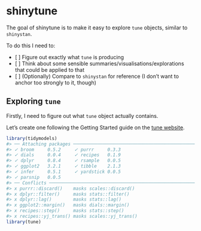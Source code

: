 
<!-- README.md is generated from README.Rmd. Please edit that file -->

# shinytune

<!-- badges: start -->

<!-- badges: end -->

The goal of shinytune is to make it easy to explore `tune` objects,
similar to `shinystan`.

To do this I need to:

  - \[ \] Figure out exactly what `tune` is producing
  - \[ \] Think about some sensible
    summaries/visualisations/explorations that could be applied to that
  - \[ \] (Optionally) Compare to `shinystan` for reference (I don’t
    want to anchor too strongly to it, though)

## Exploring `tune`

Firstly, I need to figure out what `tune` object actually contains.

Let’s create one following the Getting Started guide on the [tune
website](https://tidymodels.github.io/tune/articles/getting_started.html).

``` r
library(tidymodels)
#> ── Attaching packages ─────────────────────────────────────────────────────────────────────────────────────────────────────────────────────────────────── tidymodels 0.0.3 ──
#> ✓ broom     0.5.2     ✓ purrr     0.3.3
#> ✓ dials     0.0.4     ✓ recipes   0.1.9
#> ✓ dplyr     0.8.4     ✓ rsample   0.0.5
#> ✓ ggplot2   3.2.1     ✓ tibble    2.1.3
#> ✓ infer     0.5.1     ✓ yardstick 0.0.5
#> ✓ parsnip   0.0.5
#> ── Conflicts ────────────────────────────────────────────────────────────────────────────────────────────────────────────────────────────────────── tidymodels_conflicts() ──
#> x purrr::discard()    masks scales::discard()
#> x dplyr::filter()     masks stats::filter()
#> x dplyr::lag()        masks stats::lag()
#> x ggplot2::margin()   masks dials::margin()
#> x recipes::step()     masks stats::step()
#> x recipes::yj_trans() masks scales::yj_trans()
library(tune)
```
